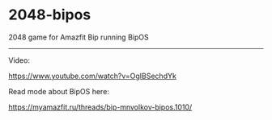 # 2048-bipos

2048 game for Amazfit Bip running BipOS

---

Video:

https://www.youtube.com/watch?v=OgIBSechdYk

Read mode about BipOS here:

https://myamazfit.ru/threads/bip-mnvolkov-bipos.1010/
